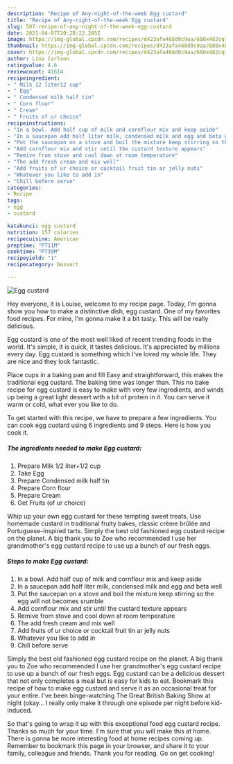 ```yaml
---
description: "Recipe of Any-night-of-the-week Egg custard"
title: "Recipe of Any-night-of-the-week Egg custard"
slug: 507-recipe-of-any-night-of-the-week-egg-custard
date: 2021-04-07T20:28:22.245Z
image: https://img-global.cpcdn.com/recipes/d423afa468d0c9aa/680x482cq70/egg-custard-recipe-main-photo.jpg
thumbnail: https://img-global.cpcdn.com/recipes/d423afa468d0c9aa/680x482cq70/egg-custard-recipe-main-photo.jpg
cover: https://img-global.cpcdn.com/recipes/d423afa468d0c9aa/680x482cq70/egg-custard-recipe-main-photo.jpg
author: Lina Carlson
ratingvalue: 4.6
reviewcount: 41614
recipeingredient:
- " Milk 12 liter12 cup"
- " Egg"
- " Condensed milk half tin"
- " Corn flour"
- " Cream"
- " Fruits of ur choice"
recipeinstructions:
- "In a bowl. Add half cup of milk and cornflour mix and keep aside"
- "In a saucepan add half liter milk, condensed milk and egg and beta well"
- "Put the saucepan on a stove and boil the mixture keep stirring so the egg will not becomes srumble"
- "Add cornflour mix and stir until the custard texture appears"
- "Remive from stove and cool down at room temperature"
- "The add fresh cream and mix well"
- "Add fruits of ur choice or cocktail fruit tin ar jelly nuts"
- "Whatever you like to add in"
- "Chill before serve"
categories:
- Recipe
tags:
- egg
- custard

katakunci: egg custard 
nutrition: 157 calories
recipecuisine: American
preptime: "PT11M"
cooktime: "PT39M"
recipeyield: "1"
recipecategory: Dessert

---
```



![Egg custard](https://img-global.cpcdn.com/recipes/d423afa468d0c9aa/680x482cq70/egg-custard-recipe-main-photo.jpg)

Hey everyone, it is Louise, welcome to my recipe page. Today, I'm gonna show you how to make a distinctive dish, egg custard. One of my favorites food recipes. For mine, I'm gonna make it a bit tasty. This will be really delicious.

Egg custard is one of the most well liked of recent trending foods in the world. It's simple, it is quick, it tastes delicious. It's appreciated by millions every day. Egg custard is something which I've loved my whole life. They are nice and they look fantastic.

Place cups in a baking pan and fill Easy and straightforward, this makes the traditional egg custard. The baking time was longer than. This no bake recipe for egg custard is easy to make with very few ingredients, and winds up being a great light dessert with a bit of protein in it. You can serve it warm or cold, what ever you like to do.


To get started with this recipe, we have to prepare a few ingredients. You can cook egg custard using 6 ingredients and 9 steps. Here is how you cook it.

<!--inarticleads1-->

##### The ingredients needed to make Egg custard:

1. Prepare  Milk 1/2 liter+1/2 cup
1. Take  Egg
1. Prepare  Condensed milk half tin
1. Prepare  Corn flour
1. Prepare  Cream
1. Get  Fruits (of ur choice)


Whip up your own egg custard for these tempting sweet treats. Use homemade custard in traditional fruity bakes, classic crème brûlée and Portuguese-inspired tarts. Simply the best old fashioned egg custard recipe on the planet. A big thank you to Zoe who recommended I use her grandmother&#39;s egg custard recipe to use up a bunch of our fresh eggs. 

<!--inarticleads2-->

##### Steps to make Egg custard:

1. In a bowl. Add half cup of milk and cornflour mix and keep aside
1. In a saucepan add half liter milk, condensed milk and egg and beta well
1. Put the saucepan on a stove and boil the mixture keep stirring so the egg will not becomes srumble
1. Add cornflour mix and stir until the custard texture appears
1. Remive from stove and cool down at room temperature
1. The add fresh cream and mix well
1. Add fruits of ur choice or cocktail fruit tin ar jelly nuts
1. Whatever you like to add in
1. Chill before serve


Simply the best old fashioned egg custard recipe on the planet. A big thank you to Zoe who recommended I use her grandmother&#39;s egg custard recipe to use up a bunch of our fresh eggs. Egg custard can be a delicious dessert that not only completes a meal but is easy for kids to eat. Bookmark this recipe of how to make egg custard and serve it as an occasional treat for your entire. I&#39;ve been binge-watching The Great British Baking Show at night (okay… I really only make it through one episode per night before kid-induced. 

So that's going to wrap it up with this exceptional food egg custard recipe. Thanks so much for your time. I'm sure that you will make this at home. There is gonna be more interesting food at home recipes coming up. Remember to bookmark this page in your browser, and share it to your family, colleague and friends. Thank you for reading. Go on get cooking!
